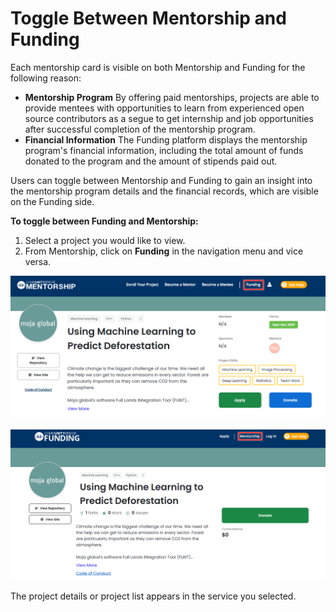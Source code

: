 # Toggle Between Mentorship and Funding

Each mentorship card is visible on both Mentorship and Funding for the following reason: 

* **Mentorship Program**  By offering paid mentorships, projects are able to provide mentees with opportunities to learn from experienced open source contributors as a segue to get internship and job opportunities after successful completion of the mentorship program. 
* **Financial Information**   The Funding platform displays the mentorship program's financial information, including the total amount of funds donated to the program and the amount of stipends paid out. 

Users can toggle between Mentorship and Funding to gain an insight into the mentorship program details and the financial records, which are visible on the Funding side. 

**To toggle between Funding and Mentorship:**

1. Select a project you would like to view. 
2. From Mentorship, click on **Funding** in the navigation menu and vice versa.

![Toggle to Funding](../../../.gitbook/assets/toggle-to-funding.png)

![Toggle to Mentorship](../../../.gitbook/assets/toggle-to-mentorship.png)

The project details or project list appears in the service you selected.

